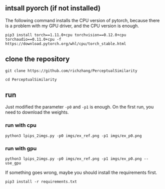 ## intsall pyorch (if not installed)
The following command installs the CPU version of pytorch, 
because there is a problem with my GPU driver, and the CPU version is enough.

`pip3 install torch==1.11.0+cpu torchvision==0.12.0+cpu torchaudio==0.11.0+cpu -f https://download.pytorch.org/whl/cpu/torch_stable.html`

## clone the repository
`git clone https://github.com/richzhang/PerceptualSimilarity`

`cd PerceptualSimilarity`


## run
Just modified the parameter `-p0` and `-p1` is enough.
On the first run, you need to download the weights.
### run with cpu
`python3 lpips_2imgs.py -p0 imgs/ex_ref.png -p1 imgs/ex_p0.png`

### run with gpu
`python3 lpips_2imgs.py -p0 imgs/ex_ref.png -p1 imgs/ex_p0.png --use_gpu`

If something goes wrong, maybe you should install the requirements first.

`pip3 install -r requirements.txt`


